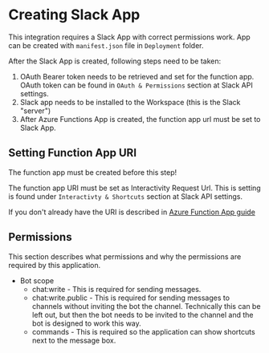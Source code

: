 # Creating Slack App

This integration requires a Slack App with correct permissions work. App can be
created with `manifest.json` file in `Deployment` folder.

After the Slack App is created, following steps need to be taken:

1. OAuth Bearer token needs to be retrieved and set for the function app. OAuth
token can be found in `OAuth & Permissions` section at Slack API settings.
1. Slack app needs to be installed to the Workspace (this is the Slack
"server")
1. After Azure Functions App is created, the function app url must be set to
Slack App.

## Setting Function App URI

The function app must be created before this step!

The function app URI must be set as Interactivity Request Url. This is setting
is found under `Interactivty & Shortcuts` section at Slack API settings.

If you don't already have the URI is described in
[Azure Function App guide](FunctionApp.md#retrieving-function-uri)

## Permissions

This section describes what permissions and why the permissions are required by this
application.

* Bot scope
  * chat:write - This is required for sending messages.
  * chat:write.public - This is required for sending messages to channels
  without inviting the bot the channel. Technically this can be left out,
  but then the bot needs to be invited to the channel and the bot is designed
  to work this way.
  * commands - This is required so the application can show shortcuts next to
  the message box.
